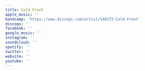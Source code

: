```yaml
---
title: Cold Front
apple_music: ''
bandcamp: 'https://www.discogs.com/artist/548272-Cold-Front'
discogs: ''
facebook: ''
google_music: ''
instagram: ''
soundcloud: ''
spotify: ''
twitter: ''
website: ''
youtube: ''
---
```

